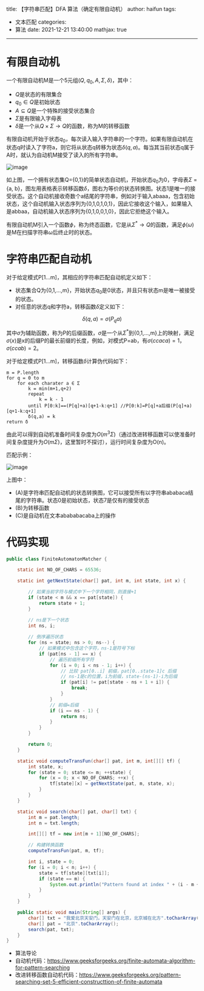 title: 【字符串匹配】DFA 算法（确定有限自动机）
author: haifun
tags:
  - 文本匹配
categories:
  - 算法
date: 2021-12-21 13:40:00
mathjax: true
---

# 有限自动机

一个有限自动机M是一个5元组$(Q, q_0, A, \Sigma, \delta)$，其中：

- $Q$是状态的有限集合
- $q_0 \in Q$是初始状态
- $A \subseteq Q$是一个特殊的接受状态集合
- $\Sigma$是有限输入字母表
- $\delta$是一个从$Q \times \Sigma \to Q$的函数，称为M的转移函数

有限自动机开始于状态$q_0$，每次读入输入字符串的一个字符。如果有限自动机在状态q时读入了字符a，则它将从状态q转移为状态$\delta(q,a)$。每当其当前状态q属于A时，就认为自动机M接受了读入的所有字符串。

![image](https://haif-cloud.oss-cn-beijing.aliyuncs.com/algorithm/stringmatch/dfa-01.png)

如上图，一个拥有状态集Q={0,1}的简单状态自动机，开始状态$q_0$为0，字母表$\Sigma$ = {a, b}，图左用表格表示转移函数$\delta$，图右为等价的状态转换图。状态1是唯一的接受状态。这个自动机接收奇数个a结尾的字符串，例如对于输入abaaa，包含初始状态，这个自动机输入状态序列为{0,1,0,1,0,1}，因此它接收这个输入，如果输入是abbaa，自动机输入状态序列为{0,1,0,0,1,0}，因此它拒绝这个输入。

有限自动机M引入一个函数$\phi$，称为终态函数，它是从$\Sigma^* \to Q$的函数，满足$\phi(\omega)$是M在扫描字符串$\omega$后终止时的状态。

# 字符串匹配自动机

对于给定模式P[1...m]，其相应的字符串匹配自动机定义如下：

- 状态集合Q为{0,1,...,m}，开始状态$q_0$是0状态，并且只有状态m是唯一被接受的状态。
- 对任意的状态q和字符a，转移函数$\delta$定义如下：

$$\delta(q,a) = \sigma(P_qa)$$

其中$\sigma$为辅助函数，称为P的后缀函数，$\sigma$是一个从$\Sigma^*$到{0,1,...,m}上的映射，满足$\sigma(x)$是x的后缀P的最长前缀的长度，例如，对模式P=ab，有$\sigma(ccaca) = 1，\sigma(ccab) = 2$。

对于给定模式P[1...m]，转移函数$\delta$计算伪代码如下：

```
m = P.length
for q = 0 to m
    for each charater a ∈ Σ
        k = min(m+1,q+2)
        repeat
            k = k - 1
        until P[0:k]==(P[q]+a)[q+1-k:q+1] //P[0:k]=P[q]+a后缀(P[q]+a)[q+1-k:q+1]
        δ(q,a) = k
return δ
```

由此可以得到自动机准备时间复杂度为$O(m^3 \Sigma)$（通过改进转移函数可以使准备时间复杂度提升为$O(m \Sigma)$，这里暂时不探讨），运行时间复杂度为O(n)。

匹配示例：

![image](https://haif-cloud.oss-cn-beijing.aliyuncs.com/algorithm/stringmatch/dfa-02.png)

上图中：

- (A)是字符串匹配自动机的状态转换图，它可以接受所有以字符串ababaca结尾的字符串。状态0是初始状态，状态7是仅有的接受状态
- (B)为转移函数
- (C)是自动机在文本abababacaba上的操作

# 代码实现

```java
public class FiniteAutomatonMatcher {

    static int NO_OF_CHARS = 65536;

    static int getNextState(char[] pat, int m, int state, int x) {

        // 如果当前字符与模式中下一个字符相同，则直接+1
        if (state < m && x == pat[state]) {
            return state + 1;
        }

        // ns是下一个状态
        int ns, i;
        
        // 倒序遍历状态
        for (ns = state; ns > 0; ns--) {
            // 如果模式中包含这个字符，ns-1是符号下标
            if (pat[ns - 1] == x) {
                // 遍历前缀所有字符
                for (i = 0; i < ns - 1; i++) {
                    // 比较 pat[0..i] 前缀，pat[0..state-1]c 后缀
                    // ns-1是c的位置，i为前缀，state-(ns-1)-i为后缀
                    if (pat[i] != pat[state - ns + 1 + i]) {
                        break;
                    }
                }
                // 前缀=后缀
                if (i == ns - 1) {
                    return ns;
                }
            }
        }

        return 0;
    }

    static void computeTransFun(char[] pat, int m, int[][] tf) {
        int state, x;
        for (state = 0; state <= m; ++state) {
            for (x = 0; x < NO_OF_CHARS; ++x) {
                tf[state][x] = getNextState(pat, m, state, x);
            }
        }
    }

    static void search(char[] pat, char[] txt) {
        int m = pat.length;
        int n = txt.length;

        int[][] tf = new int[m + 1][NO_OF_CHARS];

        // 构建转换函数
        computeTransFun(pat, m, tf);

        int i, state = 0;
        for (i = 0; i < n; i++) {
            state = tf[state][txt[i]];
            if (state == m) {
                System.out.println("Pattern found at index " + (i - m + 1));
            }
        }
    }

    public static void main(String[] args) {
        char[] txt = "我爱北京天安门，天安门在北京，北京城在北方".toCharArray();
        char[] pat = "北京".toCharArray();
        search(pat, txt);
    }
}
```


- 算法导论
- 自动机代码：https://www.geeksforgeeks.org/finite-automata-algorithm-for-pattern-searching
- 改进转移函数自动机代码：https://www.geeksforgeeks.org/pattern-searching-set-5-efficient-constructtion-of-finite-automata
